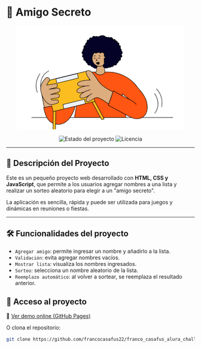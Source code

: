 # 🎁 Amigo Secreto

<p align="center">
  <img src="assets/amigo-secreto.png" alt="Logo del proyecto" />
</p>
<p align="center">
<img src="https://img.shields.io/badge/STATUS-FUNCIONAL-green" alt="Estado del proyecto"/>
<img src="https://img.shields.io/github/license/tuusuario/amigo-secreto" alt="Licencia"/>
</p>

---

## 📜 Descripción del Proyecto

Este es un pequeño proyecto web desarrollado con **HTML, CSS y JavaScript**, que permite a los usuarios agregar nombres a una lista y realizar un sorteo aleatorio para elegir a un "amigo secreto".

La aplicación es sencilla, rápida y puede ser utilizada para juegos y dinámicas en reuniones o fiestas.

---

## 🛠️ Funcionalidades del proyecto

- `Agregar amigo`: permite ingresar un nombre y añadirlo a la lista.
- `Validación`: evita agregar nombres vacíos.
- `Mostrar lista`: visualiza los nombres ingresados.
- `Sorteo`: selecciona un nombre aleatorio de la lista.
- `Reemplazo automático`: al volver a sortear, se reemplaza el resultado anterior.


## 🚀 Acceso al proyecto

🔗 [Ver demo online (GitHub Pages)]()

O clona el repositorio:
```bash
git clone https://github.com/francocasafus22/franco_casafus_alura_challenge.git
